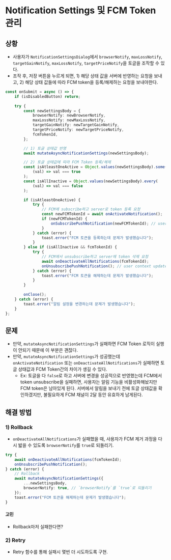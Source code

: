# Notification Settings 및 FCM Token 관리

## 상황
- 사용자가 `NotificationSettingsDialog`에서 `browserNotify`, `maxLossNotify`, `targetGainNotify`, `maxLossNotify`, `targetPriceNotify`을 토글을 조작할 수 있다.
- 조작 후, 저장 버튼을 누르게 되면, 1) 해당 상태 값을 서버에 반영하는 요청을 보내고, 2) 해당 상태 값들에 따라 FCM token을 등록/해제하는 요청을 보내야한다.
```ts
const onSubmit = async () => {
	if (isDisabledButton) return;
	
	try {
		const newSettingsBody = {
			browserNotify: newBrowserNotify,
			maxLossNotify: newMaxLossNotify,
			targetGainNotify: newTargetGainNotify,
			targetPriceNotify: newTargetPriceNotify,
			fcmTokenId,
		};

		// 1) 토글 상태값 반영
		await mutateAsyncNotificationSettings(newSettingsBody);

		// 2) 토글 상태값에 따라 FCM Token 등록/해제
		const isAtleastOneActive = Object.values(newSettingsBody).some(
			(val) => val === true
		);
		const isAllInactive = Object.values(newSettingsBody).every(
			(val) => val === false
		);

		if (isAtleastOneActive) {
			try {
				// FCM에 subscribe하고 server로 token 등록 요청
				const newFCMTokenId = await onActivateNotification();
				if (newFCMTokenId) {
					onSubscribePushNotification(newFCMTokenId); // user context update
				}
			} catch (error) {
				toast.error("FCM 토큰을 등록하는데 문제가 발생했습니다");
			}
		} else if (isAllInactive && fcmTokenId) {
			try {
				// FCM에서 unsubscribe하고 server에 token 삭제 요청
				await onDeactivateAllNotifications(fcmTokenId);
				onUnsubscribePushNotification(); // user context update
			} catch (error) {
				toast.error("FCM 토큰을 해제하는데 문제가 발생했습니다");
			}
		}
		
		onClose();
	} catch (error) {
		toast.error("알림 설정을 변경하는데 문제가 발생했습니다");
	}
};
```

## 문제
- 만약, `mutateAsyncNotificationSettings`가 실패하면 FCM Token 로직이 실행이 안되기 때문에 이 부분은 괜찮다.
- 만약, `mutateAsyncNotificationSettings`가 성공했는데 `onActivateNotification` 또는 `onDeactivateAllNotifications`가 실패하면 토글 상태값과 FCM Token간의 차이가 생길 수 있다.
	- Ex: 토글을 다 `false`로 하고 서버에 변경을 성공적으로 반영했는데 FCM에서 token unsubscribe을 실패하면, 사용자는 알림 기능을 비활성화해놨지만 FCM token은 남아있게 된다. 서버에서 알림을 보내기 전에 토글 상태값을 확인하겠지만, 불필요하게 FCM 채널이 2달 동안 유효하게 남게된다.

## 해결 방법
### 1) Rollback
- `onDeactivateAllNotifications`가 실패했을 때, 사용자가 FCM 제거 과정을 다시 밟을 수 있도록 `browserNotify`를 `true`로 되돌리기.
```ts
try {
	await onDeactivateAllNotifications(fcmTokenId);
	onUnsubscribePushNotification();
} catch (error) {
	// Rollback
	await mutateAsyncNotificationSettings({
		...newSettingsBody,
		browserNotify: true, // `browserNotify`를 `true`로 되돌리기
	});
	toast.error("FCM 토큰을 해제하는데 문제가 발생했습니다");
}
```
#### 고민
- Rollback마저 실패한다면?
### 2) Retry
- Retry 함수를 통해 실패시 몇번 더 시도하도록 구현.

